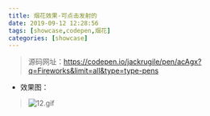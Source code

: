 ```yaml
---
title: 烟花效果-可点击发射的
date: 2019-09-12 12:28:56
tags: [showcase,codepen,烟花]
categories: [showcase]
---
```


> 源码网址：https://codepen.io/jackrugile/pen/acAgx?q=Fireworks&limit=all&type=type-pens
-  效果图：
>![12.gif](http://upload-images.jianshu.io/upload_images/9064013-0daeff3a3da25cad.gif?imageMogr2/auto-orient/strip%7CimageView2/2/w/1240)
